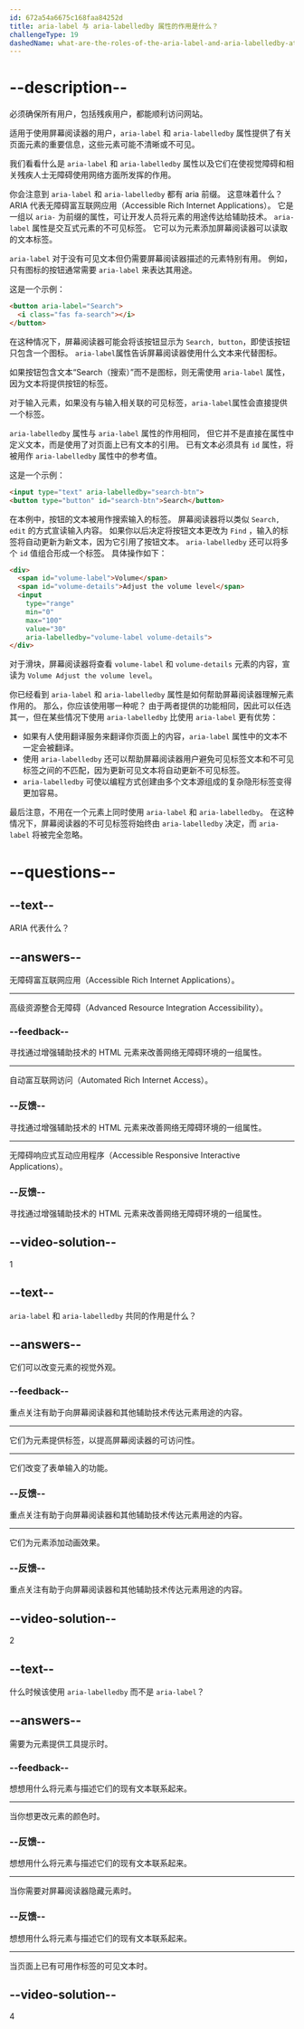 ```yaml
---
id: 672a54a6675c168faa84252d
title: aria-label 与 aria-labelledby 属性的作用是什么？
challengeType: 19
dashedName: what-are-the-roles-of-the-aria-label-and-aria-labelledby-attributes
---
```


# --description--

必须确保所有用户，包括残疾用户，都能顺利访问网站。

适用于使用屏幕阅读器的用户，`aria-label` 和 `aria-labelledby` 属性提供了有关页面元素的重要信息，这些元素可能不清晰或不可见。

我们看看什么是 `aria-label` 和 `aria-labelledby` 属性以及它们在使视觉障碍和相关残疾人士无障碍使用网络方面所发挥的作用。

你会注意到 `aria-label` 和 `aria-labelledby` 都有 aria 前缀。 这意味着什么？ ARIA 代表无障碍富互联网应用（Accessible Rich Internet Applications）。 它是一组以 `aria-` 为前缀的属性，可让开发人员将元素的用途传达给辅助技术。 `aria-label` 属性是交互式元素的不可见标签。 它可以为元素添加屏幕阅读器可以读取的文本标签。

`aria-label` 对于没有可见文本但仍需要屏幕阅读器描述的元素特别有用。 例如，只有图标的按钮通常需要 `aria-label` 来表达其用途。

这是一个示例：

```html
<button aria-label="Search">
  <i class="fas fa-search"></i>
</button>
```

在这种情况下，屏幕阅读器可能会将该按钮显示为 `Search, button`，即使该按钮只包含一个图标。 `aria-label`属性告诉屏幕阅读器使用什么文本来代替图标。

如果按钮包含文本“Search（搜索）”而不是图标，则无需使用 `aria-label` 属性，因为文本将提供按钮的标签。

对于输入元素，如果没有与输入相关联的可见标签，`aria-label`属性会直接提供一个标签。

`aria-labelledby` 属性与 `aria-label` 属性的作用相同， 但它并不是直接在属性中定义文本，而是使用了对页面上已有文本的引用。 已有文本必须具有 `id` 属性，将被用作 `aria-labelledby` 属性中的参考值。

这是一个示例：

```html
<input type="text" aria-labelledby="search-btn">
<button type="button" id="search-btn">Search</button>
```

在本例中，按钮的文本被用作搜索输入的标签。 屏幕阅读器将以类似 `Search, edit` 的方式宣读输入内容。 如果你以后决定将按钮文本更改为 `Find` ，输入的标签将自动更新为新文本，因为它引用了按钮文本。 `aria-labelledby` 还可以将多个 `id` 值组合形成一个标签。 具体操作如下：

```html
<div>
  <span id="volume-label">Volume</span>
  <span id="volume-details">Adjust the volume level</span>
  <input
    type="range"
    min="0"
    max="100"
    value="30"
    aria-labelledby="volume-label volume-details">
</div>
```

对于滑块，屏幕阅读器将查看 `volume-label` 和 `volume-details` 元素的内容，宣读为 `Volume Adjust the volume level`。

你已经看到 `aria-label` 和 `aria-labelledby` 属性是如何帮助屏幕阅读器理解元素作用的。 那么，你应该使用哪一种呢？ 由于两者提供的功能相同，因此可以任选其一，但在某些情况下使用 `aria-labelledby` 比使用 `aria-label` 更有优势：

- 如果有人使用翻译服务来翻译你页面上的内容，`aria-label` 属性中的文本不一定会被翻译。
- 使用 `aria-labelledby` 还可以帮助屏幕阅读器用户避免可见标签文本和不可见标签之间的不匹配，因为更新可见文本将自动更新不可见标签。
- `aria-labelledby` 可使以编程方式创建由多个文本源组成的复杂隐形标签变得更加容易。

最后注意，不用在一个元素上同时使用 `aria-label` 和 `aria-labelledby`。 在这种情况下，屏幕阅读器的不可见标签将始终由 `aria-labelledby` 决定，而 `aria-label` 将被完全忽略。

# --questions--

## --text--

ARIA 代表什么？

## --answers--

无障碍富互联网应用（Accessible Rich Internet Applications）。

---

高级资源整合无障碍（Advanced Resource Integration Accessibility）。

### --feedback--

寻找通过增强辅助技术的 HTML 元素来改善网络无障碍环境的一组属性。

---

自动富互联网访问（Automated Rich Internet Access）。

### --反馈--

寻找通过增强辅助技术的 HTML 元素来改善网络无障碍环境的一组属性。

---

无障碍响应式互动应用程序（Accessible Responsive Interactive Applications）。

### --反馈--

寻找通过增强辅助技术的 HTML 元素来改善网络无障碍环境的一组属性。

## --video-solution--

1

## --text--

`aria-label` 和 `aria-labelledby` 共同的作用是什么？

## --answers--

它们可以改变元素的视觉外观。

### --feedback--

重点关注有助于向屏幕阅读器和其他辅助技术传达元素用途的内容。

---

它们为元素提供标签，以提高屏幕阅读器的可访问性。

---

它们改变了表单输入的功能。

### --反馈--

重点关注有助于向屏幕阅读器和其他辅助技术传达元素用途的内容。

---

它们为元素添加动画效果。

### --反馈--

重点关注有助于向屏幕阅读器和其他辅助技术传达元素用途的内容。

## --video-solution--

2

## --text--

什么时候该使用 `aria-labelledby` 而不是 `aria-label`？

## --answers--

需要为元素提供工具提示时。

### --feedback--

想想用什么将元素与描述它们的现有文本联系起来。

---

当你想更改元素的颜色时。

### --反馈--

想想用什么将元素与描述它们的现有文本联系起来。

---

当你需要对屏幕阅读器隐藏元素时。

### --反馈--

想想用什么将元素与描述它们的现有文本联系起来。

---

当页面上已有可用作标签的可见文本时。

## --video-solution--

4
